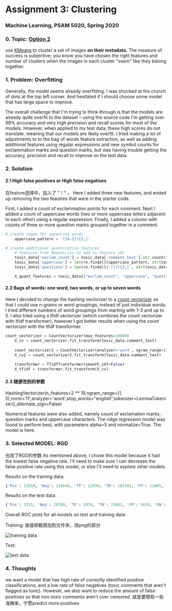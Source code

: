 # Assignment 3: Clustering

### Machine Learning, PSAM 5020, Spring 2020 

### 0. Topic: [Option 2](https://github.com/visualizedata/ml/tree/master/ML_assignment_3/option_2)

 use [KMeans](http://scikit-learn.org/stable/modules/generated/sklearn.cluster.KMeans.html) to cluster a set of images **on their metadata.** The measure of success is subjective; you know you have chosen the right features and number of clusters when the images in each cluster "seem" like they belong together. 

### 1. Problem: Overfitting

Generally, the model seems already overfitting. I was shocked at the crunch of dots at the top left corner. And hesitated if i should choose some model that has large space to improve. 

The overall challenge that I'm trying to think through is that the models are already quite overfit to the dataset – using the source code I'm getting over 99% accuracy and very high precision and recall scores for most of the models. However, when applied to my test data, these high scores do not translate, meaning that our models are likely overfit. I tried making a lot of adjustments to to the bag of words feature extraction, as well as adding additional features using regular expressions and new symbol counts for exclammation marks and question marks, but was having trouble getting the accuracy, precision and recall to improve on the test data. 


### 2. Solution

#### 2.1 High false positives or High false negatives
在feature选择中，加入了 “！” ， 
Here I added three new features, and ended up removing the two feautres that were in the starter code. 

First, I added a count of exclammation points for each comment. Next I added a count of uppercase words (two or more uppercase letters adjacent to each other) using a regular expression. Finally, I added a column with counts of three or more question marks grouped together in a comment.

``` python
# create regex for uppercase words 
    uppercase_pattern = '([A-Z]){2,}'

# create additional quantitative features
    # features from Amazon.csv to add to feature set
    toxic_data['exclam_count'] = toxic_data['comment_text'].str.count("\!")
    toxic_data['uppercase'] = len(re.findall(uppercase_pattern, str(toxic_data['comment_text'])))   
    toxic_data['questions'] = len(re.findall('(\?){3,}', str(toxic_data['comment_text'])))

    X_quant_features = toxic_data[["exclam_count", "uppercase", "questions"]]

```

#### 2.2 Bags of words: one word, two words, or up to seven words
Here I decided to change the hashing vectorizer to a [count vectorizer](https://scikit-learn.org/stable/modules/generated/sklearn.feature_extraction.text.CountVectorizer.html) so that I could use n-grams or word groupings, instead of just individual words. I tried different numbers of word groupings from starting with 1-3 and up to 5. I also tried using a tfidf vectorizer (which combines the count vectorizer with tfidf transformer), however I got better results when using the count vectorizer with the tfidf transformer. 

``` python
count_vectorizer = CountVectorizer(max_features=10000)
    X_cv = count_vectorizer.fit_transform(toxic_data.comment_text)
    
    count_vectorizer2 = CountVectorizer(analyzer='word', ngram_range=(3, 5), max_features=200000)
    X_cv2 = count_vectorizer2.fit_transform(toxic_data.comment_text)
    
    transformer = TfidfTransformer(smooth_idf=False)
    X_tfidf = transformer.fit_transform(X_cv)
```
#### 2.3 随便改别的参数
HashingVectorizer(n_features=2 ** 19,ngram_range=(1, 5),norm='l1',analyzer='word',stop_words="english",tokenizer=LemmaTokenizer(),alternate_sign=False)

Numerical features were also added, namely count of exclamation marks, question marks and uppercase characters. The ridge regression model was found to perform best, with parameters alpha=5 and normalize=True. The model is here.

### 3. Selected MODEL: RGD
也改了RGD的参数
As mentioned above, I chose this model because it had the lowest false negative rate. I'll need to make sure I can decrease the false positive rate using this model, or else I'll need to explore other models.

Results on the training data:
``` python
{'Pos': 13010, 'Neg': 114646, 'TP': 12930, 'TN': 102781, 'FP': 11865, 'FN': 80, 'Accuracy': 0.9064282133233064, 'Precision': 0.5214761040532365, 'Recall': 0.9938508839354343, 'desc': 'rdg_train'}
```

Results on the test data:
``` python
{'Pos': 3215, 'Neg': 28700, 'TP': 2976, 'TN': 23661, 'FP': 5039, 'FN': 239, 'Accuracy': 0.834623217922607, 'Precision': 0.37130380536494073, 'Recall': 0.9256609642301711, 'desc': 'rdg_test'}
```
Overall ROC plots for all models on test and training data:

Training:
直接把截图加到文件夹，改png的部分

![training data](roc_train.png)

Test:

![test data](roc_test.png)




### 4. Thoughts

we want a model that has high rate of correctly identified positive classifications, and a low rate of false negatives (toxic comments that aren't flagged as toxic). However, we also want to reduce the amount of false positives so that non-toxic comments aren't over censored. 就是要牺牲一些准确率，宁愿predict more positives



